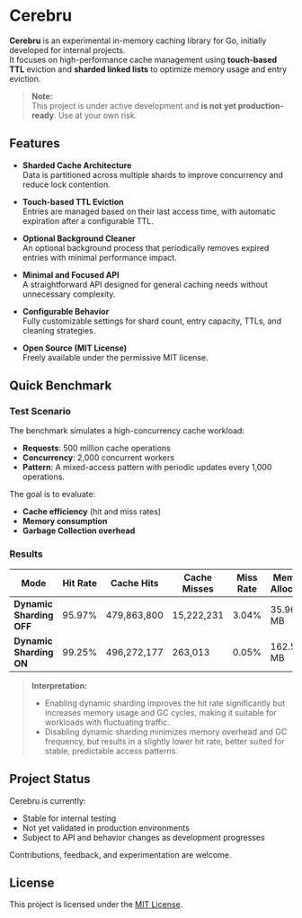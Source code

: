 # Cerebru

**Cerebru** is an experimental in-memory caching library for Go, initially developed for internal projects.  
It focuses on high-performance cache management using **touch-based TTL** eviction and **sharded linked lists** to optimize memory usage and entry eviction.

> **Note:**  
> This project is under active development and **is not yet production-ready**. Use at your own risk.

## Features

- **Sharded Cache Architecture**  
  Data is partitioned across multiple shards to improve concurrency and reduce lock contention.

- **Touch-based TTL Eviction**  
  Entries are managed based on their last access time, with automatic expiration after a configurable TTL.

- **Optional Background Cleaner**  
  An optional background process that periodically removes expired entries with minimal performance impact.

- **Minimal and Focused API**  
  A straightforward API designed for general caching needs without unnecessary complexity.

- **Configurable Behavior**  
  Fully customizable settings for shard count, entry capacity, TTLs, and cleaning strategies.

- **Open Source (MIT License)**  
  Freely available under the permissive MIT license.

## Quick Benchmark

### Test Scenario

The benchmark simulates a high-concurrency cache workload:

- **Requests**: 500 million cache operations
- **Concurrency**: 2,000 concurrent workers
- **Pattern**: A mixed-access pattern with periodic updates every 1,000 operations.

The goal is to evaluate:
- **Cache efficiency** (hit and miss rates)
- **Memory consumption**
- **Garbage Collection overhead**

### Results

| Mode                     | Hit Rate  | Cache Hits      | Cache Misses     | Miss Rate        | Memory Allocated | System Memory | GC Cycles |
|---------------------------|-----------|-----------------|------------------|------------------|------------------|---------------|-----------|
| **Dynamic Sharding OFF**  | 95.97%    | 479,863,800     | 15,222,231       | 3.04%            | 35.96 MB         | 119.99 MB     | 1         |
| **Dynamic Sharding ON**   | 99.25%    | 496,272,177     | 263,013          | 0.05%            | 162.59 MB        | 821.03 MB     | 2         |

> **Interpretation:**  
> - Enabling dynamic sharding improves the hit rate significantly but increases memory usage and GC cycles, making it suitable for workloads with fluctuating traffic.  
> - Disabling dynamic sharding minimizes memory overhead and GC frequency, but results in a slightly lower hit rate, better suited for stable, predictable access patterns.

## Project Status

Cerebru is currently:
- Stable for internal testing
- Not yet validated in production environments
- Subject to API and behavior changes as development progresses

Contributions, feedback, and experimentation are welcome.

## License

This project is licensed under the [MIT License](LICENSE).